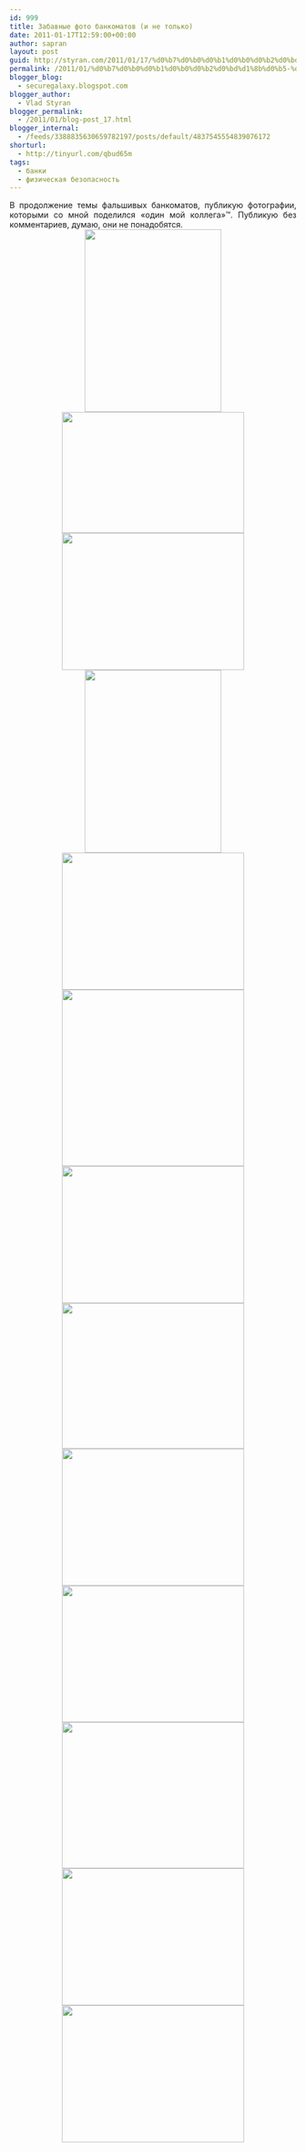 ```yaml
---
id: 999
title: Забавные фото банкоматов (и не только)
date: 2011-01-17T12:59:00+00:00
author: sapran
layout: post
guid: http://styran.com/2011/01/17/%d0%b7%d0%b0%d0%b1%d0%b0%d0%b2%d0%bd%d1%8b%d0%b5-%d1%84%d0%be%d1%82%d0%be-%d0%b1%d0%b0%d0%bd%d0%ba%d0%be%d0%bc%d0%b0%d1%82%d0%be%d0%b2-%d0%b8-%d0%bd%d0%b5-%d1%82%d0%be%d0%bb%d1%8c%d0%ba%d0%be/
permalink: /2011/01/%d0%b7%d0%b0%d0%b1%d0%b0%d0%b2%d0%bd%d1%8b%d0%b5-%d1%84%d0%be%d1%82%d0%be-%d0%b1%d0%b0%d0%bd%d0%ba%d0%be%d0%bc%d0%b0%d1%82%d0%be%d0%b2-%d0%b8-%d0%bd%d0%b5-%d1%82%d0%be%d0%bb%d1%8c%d0%ba%d0%be/
blogger_blog:
  - securegalaxy.blogspot.com
blogger_author:
  - Vlad Styran
blogger_permalink:
  - /2011/01/blog-post_17.html
blogger_internal:
  - /feeds/3388835630659782197/posts/default/4837545554839076172
shorturl:
  - http://tinyurl.com/qbud65m
tags:
  - банки
  - физическая безопасность
---
```

<div style="clear: both; text-align: justify;">
  В продолжение темы фальшивых банкоматов, публикую фотографии, которыми со мной поделился &#171;один мой коллега&#187;™. Публикую без комментариев, думаю, они не понадобятся.
</div>

<div style="clear: both; text-align: justify;">
</div>

<div style="clear: both; text-align: center;">
  <a href="http://4.bp.blogspot.com/_qASWdX8owQc/TTQD9IHV61I/AAAAAAAAF1g/EQCigp8GdV0/s1600/21.JPG" style="margin-left: 1em; margin-right: 1em;"><img border="0" height="320" src="http://4.bp.blogspot.com/_qASWdX8owQc/TTQD9IHV61I/AAAAAAAAF1g/EQCigp8GdV0/s320/21.JPG" width="240" /></a>
</div>

<div style="clear: both; text-align: center;">
  <a href="http://3.bp.blogspot.com/_qASWdX8owQc/TTQEJRftnNI/AAAAAAAAF2Y/0dXT9YLZAik/s1600/wall3.jpg" style="margin-left: 1em; margin-right: 1em;"><img border="0" height="212" src="http://3.bp.blogspot.com/_qASWdX8owQc/TTQEJRftnNI/AAAAAAAAF2Y/0dXT9YLZAik/s320/wall3.jpg" width="320" /></a>
</div>

<div style="clear: both; text-align: center;">
  <a href="http://4.bp.blogspot.com/_qASWdX8owQc/TTQD_sc0JVI/AAAAAAAAF1k/ebKZ2l7TyUo/s1600/1234.JPG" style="margin-left: 1em; margin-right: 1em;"><img border="0" height="240" src="http://4.bp.blogspot.com/_qASWdX8owQc/TTQD_sc0JVI/AAAAAAAAF1k/ebKZ2l7TyUo/s320/1234.JPG" width="320" /></a>
</div>

<div style="clear: both; text-align: center;">
  <a href="http://1.bp.blogspot.com/_qASWdX8owQc/TTQEBsSlxnI/AAAAAAAAF1o/-Qyc93RdPDw/s1600/DSC00414.jpg" style="margin-left: 1em; margin-right: 1em;"><img border="0" height="320" src="http://1.bp.blogspot.com/_qASWdX8owQc/TTQEBsSlxnI/AAAAAAAAF1o/-Qyc93RdPDw/s320/DSC00414.jpg" width="240" /></a>
</div>

<div style="clear: both; text-align: center;">
  <a href="http://2.bp.blogspot.com/_qASWdX8owQc/TTQECN49FnI/AAAAAAAAF1s/bdYwC4En6C8/s1600/10sek.jpg" style="margin-left: 1em; margin-right: 1em;"><img border="0" height="240" src="http://2.bp.blogspot.com/_qASWdX8owQc/TTQECN49FnI/AAAAAAAAF1s/bdYwC4En6C8/s320/10sek.jpg" width="320" /></a>
</div>

<div style="clear: both; text-align: center;">
  <a href="http://2.bp.blogspot.com/_qASWdX8owQc/TTQECo-pFuI/AAAAAAAAF1w/IE5ffufcsq8/s1600/28.jpg" style="margin-left: 1em; margin-right: 1em;"><img border="0" height="309" src="http://2.bp.blogspot.com/_qASWdX8owQc/TTQECo-pFuI/AAAAAAAAF1w/IE5ffufcsq8/s320/28.jpg" width="320" /></a>
</div>

<div style="clear: both; text-align: center;">
  <a href="http://3.bp.blogspot.com/_qASWdX8owQc/TTQEDlHggdI/AAAAAAAAF14/zaRe3DMViQE/s1600/bankomatkeriopd1.gif" style="margin-left: 1em; margin-right: 1em;"><img border="0" height="240" src="http://3.bp.blogspot.com/_qASWdX8owQc/TTQEDlHggdI/AAAAAAAAF14/zaRe3DMViQE/s320/bankomatkeriopd1.gif" width="320" /></a>
</div>

<div style="clear: both; text-align: center;">
  <a href="http://1.bp.blogspot.com/_qASWdX8owQc/TTQEEldE3SI/AAAAAAAAF18/vVBBHFT9pqE/s1600/karti.jpg" style="margin-left: 1em; margin-right: 1em;"><img border="0" height="255" src="http://1.bp.blogspot.com/_qASWdX8owQc/TTQEEldE3SI/AAAAAAAAF18/vVBBHFT9pqE/s320/karti.jpg" width="320" /></a>
</div>

<div style="clear: both; text-align: center;">
  <a href="http://1.bp.blogspot.com/_qASWdX8owQc/TTQEFjV04KI/AAAAAAAAF2A/8dD4XYJEyxk/s1600/nekalkul.jpg" style="margin-left: 1em; margin-right: 1em;"><img border="0" height="240" src="http://1.bp.blogspot.com/_qASWdX8owQc/TTQEFjV04KI/AAAAAAAAF2A/8dD4XYJEyxk/s320/nekalkul.jpg" width="320" /></a>
</div>

<div style="clear: both; text-align: center;">
  <a href="http://1.bp.blogspot.com/_qASWdX8owQc/TTQEGAcvXvI/AAAAAAAAF2E/4o_aNk2pQg0/s1600/nelezt.jpg" style="margin-left: 1em; margin-right: 1em;"><img border="0" height="239" src="http://1.bp.blogspot.com/_qASWdX8owQc/TTQEGAcvXvI/AAAAAAAAF2E/4o_aNk2pQg0/s320/nelezt.jpg" width="320" /></a>
</div>

<div style="clear: both; text-align: center;">
  <a href="http://4.bp.blogspot.com/_qASWdX8owQc/TTQEGa_DGzI/AAAAAAAAF2I/1tm-j1Puttw/s1600/obmorojenie.jpg" style="margin-left: 1em; margin-right: 1em;"><img border="0" height="256" src="http://4.bp.blogspot.com/_qASWdX8owQc/TTQEGa_DGzI/AAAAAAAAF2I/1tm-j1Puttw/s320/obmorojenie.jpg" width="320" /></a>
</div>

<div style="clear: both; text-align: center;">
  <a href="http://3.bp.blogspot.com/_qASWdX8owQc/TTQEG7dfzlI/AAAAAAAAF2M/GZfLXWI9psA/s1600/processor.jpg" style="margin-left: 1em; margin-right: 1em;"><img border="0" height="240" src="http://3.bp.blogspot.com/_qASWdX8owQc/TTQEG7dfzlI/AAAAAAAAF2M/GZfLXWI9psA/s320/processor.jpg" width="320" /></a>
</div>

<div style="clear: both; text-align: center;">
  <a href="http://1.bp.blogspot.com/_qASWdX8owQc/TTQEIzJj0TI/AAAAAAAAF2U/ffa8Ab7yPW8/s1600/wall2.jpg" style="margin-left: 1em; margin-right: 1em;"><img border="0" height="240" src="http://1.bp.blogspot.com/_qASWdX8owQc/TTQEIzJj0TI/AAAAAAAAF2U/ffa8Ab7yPW8/s320/wall2.jpg" width="320" /></a>
</div>

<div style="clear: both; text-align: justify;">
</div>

<div class="addtoany_share_save_container addtoany_content_bottom">
  <div class="a2a_kit a2a_kit_size_32 addtoany_list a2a_target" id="wpa2a_142">
    <a class="a2a_button_facebook" href="http://www.addtoany.com/add_to/facebook?linkurl=https%3A%2F%2Fblog.styran.com%2F2011%2F01%2F%25d0%25b7%25d0%25b0%25d0%25b1%25d0%25b0%25d0%25b2%25d0%25bd%25d1%258b%25d0%25b5-%25d1%2584%25d0%25be%25d1%2582%25d0%25be-%25d0%25b1%25d0%25b0%25d0%25bd%25d0%25ba%25d0%25be%25d0%25bc%25d0%25b0%25d1%2582%25d0%25be%25d0%25b2-%25d0%25b8-%25d0%25bd%25d0%25b5-%25d1%2582%25d0%25be%25d0%25bb%25d1%258c%25d0%25ba%25d0%25be%2F&linkname=%D0%97%D0%B0%D0%B1%D0%B0%D0%B2%D0%BD%D1%8B%D0%B5%20%D1%84%D0%BE%D1%82%D0%BE%20%D0%B1%D0%B0%D0%BD%D0%BA%D0%BE%D0%BC%D0%B0%D1%82%D0%BE%D0%B2%20%28%D0%B8%20%D0%BD%D0%B5%20%D1%82%D0%BE%D0%BB%D1%8C%D0%BA%D0%BE%29" title="Facebook" rel="nofollow" target="_blank"></a><a class="a2a_button_twitter" href="http://www.addtoany.com/add_to/twitter?linkurl=https%3A%2F%2Fblog.styran.com%2F2011%2F01%2F%25d0%25b7%25d0%25b0%25d0%25b1%25d0%25b0%25d0%25b2%25d0%25bd%25d1%258b%25d0%25b5-%25d1%2584%25d0%25be%25d1%2582%25d0%25be-%25d0%25b1%25d0%25b0%25d0%25bd%25d0%25ba%25d0%25be%25d0%25bc%25d0%25b0%25d1%2582%25d0%25be%25d0%25b2-%25d0%25b8-%25d0%25bd%25d0%25b5-%25d1%2582%25d0%25be%25d0%25bb%25d1%258c%25d0%25ba%25d0%25be%2F&linkname=%D0%97%D0%B0%D0%B1%D0%B0%D0%B2%D0%BD%D1%8B%D0%B5%20%D1%84%D0%BE%D1%82%D0%BE%20%D0%B1%D0%B0%D0%BD%D0%BA%D0%BE%D0%BC%D0%B0%D1%82%D0%BE%D0%B2%20%28%D0%B8%20%D0%BD%D0%B5%20%D1%82%D0%BE%D0%BB%D1%8C%D0%BA%D0%BE%29" title="Twitter" rel="nofollow" target="_blank"></a><a class="a2a_button_google_plus" href="http://www.addtoany.com/add_to/google_plus?linkurl=https%3A%2F%2Fblog.styran.com%2F2011%2F01%2F%25d0%25b7%25d0%25b0%25d0%25b1%25d0%25b0%25d0%25b2%25d0%25bd%25d1%258b%25d0%25b5-%25d1%2584%25d0%25be%25d1%2582%25d0%25be-%25d0%25b1%25d0%25b0%25d0%25bd%25d0%25ba%25d0%25be%25d0%25bc%25d0%25b0%25d1%2582%25d0%25be%25d0%25b2-%25d0%25b8-%25d0%25bd%25d0%25b5-%25d1%2582%25d0%25be%25d0%25bb%25d1%258c%25d0%25ba%25d0%25be%2F&linkname=%D0%97%D0%B0%D0%B1%D0%B0%D0%B2%D0%BD%D1%8B%D0%B5%20%D1%84%D0%BE%D1%82%D0%BE%20%D0%B1%D0%B0%D0%BD%D0%BA%D0%BE%D0%BC%D0%B0%D1%82%D0%BE%D0%B2%20%28%D0%B8%20%D0%BD%D0%B5%20%D1%82%D0%BE%D0%BB%D1%8C%D0%BA%D0%BE%29" title="Google+" rel="nofollow" target="_blank"></a><a class="a2a_button_linkedin" href="http://www.addtoany.com/add_to/linkedin?linkurl=https%3A%2F%2Fblog.styran.com%2F2011%2F01%2F%25d0%25b7%25d0%25b0%25d0%25b1%25d0%25b0%25d0%25b2%25d0%25bd%25d1%258b%25d0%25b5-%25d1%2584%25d0%25be%25d1%2582%25d0%25be-%25d0%25b1%25d0%25b0%25d0%25bd%25d0%25ba%25d0%25be%25d0%25bc%25d0%25b0%25d1%2582%25d0%25be%25d0%25b2-%25d0%25b8-%25d0%25bd%25d0%25b5-%25d1%2582%25d0%25be%25d0%25bb%25d1%258c%25d0%25ba%25d0%25be%2F&linkname=%D0%97%D0%B0%D0%B1%D0%B0%D0%B2%D0%BD%D1%8B%D0%B5%20%D1%84%D0%BE%D1%82%D0%BE%20%D0%B1%D0%B0%D0%BD%D0%BA%D0%BE%D0%BC%D0%B0%D1%82%D0%BE%D0%B2%20%28%D0%B8%20%D0%BD%D0%B5%20%D1%82%D0%BE%D0%BB%D1%8C%D0%BA%D0%BE%29" title="LinkedIn" rel="nofollow" target="_blank"></a><a class="a2a_dd addtoany_share_save" href="https://www.addtoany.com/share"></a>
  </div>
</div>